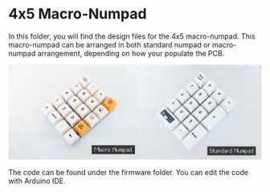 # 4x5 Macro-Numpad

In this folder, you will find the design files for the 4x5 macro-numpad. This macro-numpad can be arranged in both standard numpad or macro-numpad arrangement, depending on how your populate the PCB. 

![](layouts.png)

The code can be found under the firmware folder. You can edit the code with Arduino IDE.

